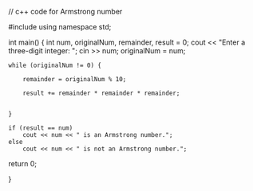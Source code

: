 // c++ code for Armstrong number 

#include <iostream>
using namespace std;

int main() {
    int num, originalNum, remainder, result = 0;
    cout << "Enter a three-digit integer: ";
    cin >> num;
    originalNum = num;

    while (originalNum != 0) {
       
        remainder = originalNum % 10;
        
        result += remainder * remainder * remainder;
        
        
    }

    if (result == num)
        cout << num << " is an Armstrong number.";
    else
        cout << num << " is not an Armstrong number.";
  return 0;

   }
